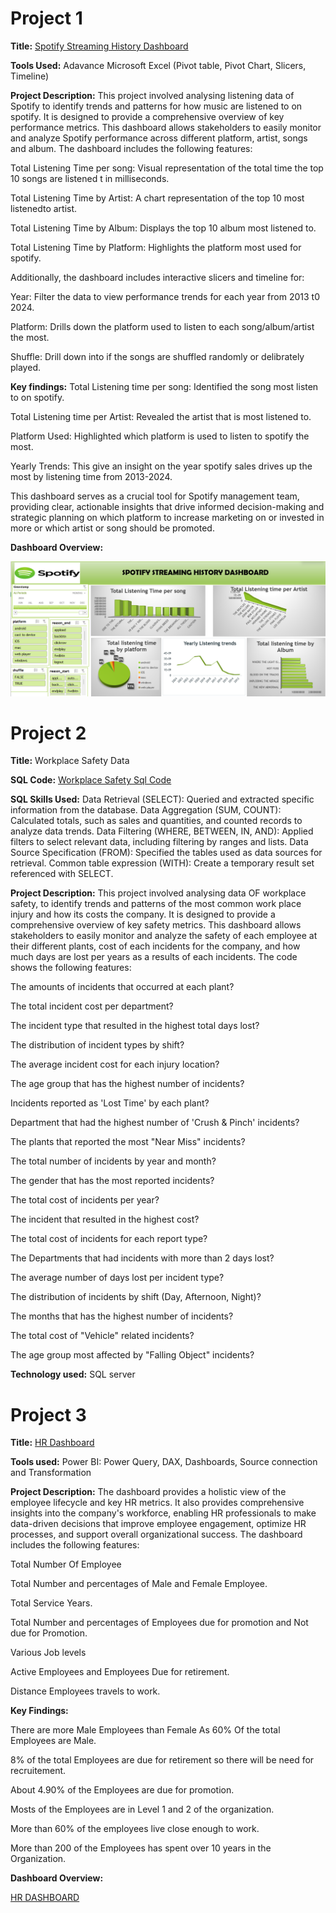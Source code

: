 # Project 1

**Title:** [Spotify Streaming History Dashboard](https://github.com/TY-tech01/TY-tech01.github.io/blob/main/spotify%20streaming%20history%20Dashboard.xlsx)

**Tools Used:** Adavance Microsoft Excel (Pivot table, Pivot Chart, Slicers, Timeline)

**Project Description:** This project involved analysing listening data of Spotify to identify trends and patterns for how music are listened to on spotify. It is designed to provide a comprehensive overview of key performance metrics. This dashboard allows stakeholders to easily monitor and analyze Spotify performance across different platform, artist, songs and album. The dashboard includes the following features:

Total Listening Time per song: Visual representation of the total time the top 10 songs are listened t in milliseconds.

Total Listening Time by Artist: A chart representation of the top 10 most listenedto artist.

Total Listening Time by Album: Displays the top 10 album most listened to.

Total Listening Time by Platform: Highlights the platform most used for spotify.

Additionally, the dashboard includes interactive slicers and timeline for:

Year: Filter the data to view performance trends for each year from 2013 t0 2024.

Platform: Drills down the platform used to listen to each song/album/artist the most.

Shuffle: Drill down into if the songs are shuffled randomly or delibrately played.


**Key findings:** Total Listening time per song: Identified the song most listen to on spotify.

Total Listening time per Artist: Revealed the artist that is most listened to.

Platform Used: Highlighted which platform is used to listen to spotify the most.

Yearly Trends: This give an insight on the year spotify sales drives up the most by listening time from 2013-2024.

This dashboard serves as a crucial tool for Spotify management team, providing clear, actionable insights that drive informed decision-making and strategic planning on which platform to increase marketing on or invested in more or which artist or song should be promoted.

**Dashboard Overview:**

![Spotify](Spotify.png)

# Project 2

**Title:** Workplace Safety Data

**SQL Code:** [Workplace Safety Sql Code](https://github.com/TY-tech01/TY-tech01.github.io/blob/main/Workplace_Safety_Data.sql)

**SQL Skills Used:**
Data Retrieval (SELECT): Queried and extracted specific information from the database.
Data Aggregation (SUM, COUNT): Calculated totals, such as sales and quantities, and counted records to analyze data trends.
Data Filtering (WHERE, BETWEEN, IN, AND): Applied filters to select relevant data, including filtering by ranges and lists.
Data Source Specification (FROM): Specified the tables used as data sources for retrieval.
Common table expression (WITH): Create a temporary result set referenced with SELECT.

**Project Description:**  This project involved analysing data OF workplace safety, to identify trends and patterns of the most common work place injury and how its costs the company. It is designed to provide a comprehensive overview of key safety metrics. This dashboard allows stakeholders to easily monitor and analyze the safety of each employee at their different plants, cost of each incidents for the company, and how much days are lost per years as a results of each incidents. The code shows the following features:

The amounts of incidents that occurred at each plant?

The total incident cost per department?

The incident type that resulted in the highest total days lost?

The distribution of incident types by shift?

The average incident cost for each injury location?

The age group that has the highest number of incidents?

Incidents reported as 'Lost Time' by each plant?

Department that had the highest number of 'Crush & Pinch' incidents?

The plants that reported the most "Near Miss" incidents?

The total number of incidents by year and month?

The gender that has the most reported incidents?

The total cost of incidents per year?

The incident that resulted in the highest cost?

The total cost of incidents for each report type?

The Departments that had incidents with more than 2 days lost?

The average number of days lost per incident type?

The distribution of incidents by shift (Day, Afternoon, Night)?

The months that has the highest number of incidents?

The total cost of "Vehicle" related incidents?

The age group most affected by "Falling Object" incidents?
 
**Technology used:** SQL server

# Project 3

**Title:** [HR Dashboard](https://github.com/TY-tech01/TY-tech01.github.io/blob/main/HR%20Dashboard.pbix)

**Tools used:** Power BI: Power Query, DAX, Dashboards, Source connection and Transformation

**Project Description:** The dashboard provides a holistic view of the employee lifecycle and key HR metrics. It also provides comprehensive insights into the company's workforce, enabling HR professionals to make data-driven decisions that improve employee engagement, optimize HR processes, and support overall organizational success. The dashboard includes the following features:

Total Number Of Employee

Total Number and percentages of Male and Female Employee.

Total Service Years.

Total Number and percentages of Employees due for promotion and Not due for Promotion.

Various Job levels

Active Employees and Employees Due for retirement.

Distance Employees travels to work.

**Key Findings:**

There are more Male Employees than Female As 60% Of the total Employees are Male.

8% of the total Employees are due for retirement so there will be need for recruitement.

About 4.90% of the Employees are due for promotion.

Mosts of the Employees are in Level 1 and 2 of the organization.

More than 60% of the employees live close enough to work.

More than 200 of the Employees has spent over 10 years in the Organization.

**Dashboard Overview:**

[HR DASHBOARD](POWERBI.png)
